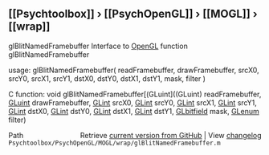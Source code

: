 ## [[Psychtoolbox]] &#8250; [[PsychOpenGL]] &#8250; [[MOGL]] &#8250; [[wrap]]

glBlitNamedFramebuffer  Interface to [OpenGL](OpenGL) function glBlitNamedFramebuffer  
  
usage:  glBlitNamedFramebuffer( readFramebuffer, drawFramebuffer, srcX0, srcY0, srcX1, srcY1, dstX0, dstY0, dstX1, dstY1, mask, filter )  
  
C function:  void glBlitNamedFramebuffer[(GLuint]((GLuint) readFramebuffer, [GLuint](GLuint) drawFramebuffer, [GLint](GLint) srcX0, [GLint](GLint) srcY0, [GLint](GLint) srcX1, [GLint](GLint) srcY1, [GLint](GLint) dstX0, [GLint](GLint) dstY0, [GLint](GLint) dstX1, [GLint](GLint) dstY1, [GLbitfield](GLbitfield) mask, [GLenum](GLenum) filter)  




<div class="code_header" style="text-align:right;">
  <span style="float:left;">Path&nbsp;&nbsp;</span> <span class="counter">Retrieve <a href=
  "https://raw.github.com/Psychtoolbox-3/Psychtoolbox-3/beta/Psychtoolbox/PsychOpenGL/MOGL/wrap/glBlitNamedFramebuffer.m">current version from GitHub</a> | View <a href=
  "https://github.com/Psychtoolbox-3/Psychtoolbox-3/commits/beta/Psychtoolbox/PsychOpenGL/MOGL/wrap/glBlitNamedFramebuffer.m">changelog</a></span>
</div>
<div class="code">
  <code>Psychtoolbox/PsychOpenGL/MOGL/wrap/glBlitNamedFramebuffer.m</code>
</div>

